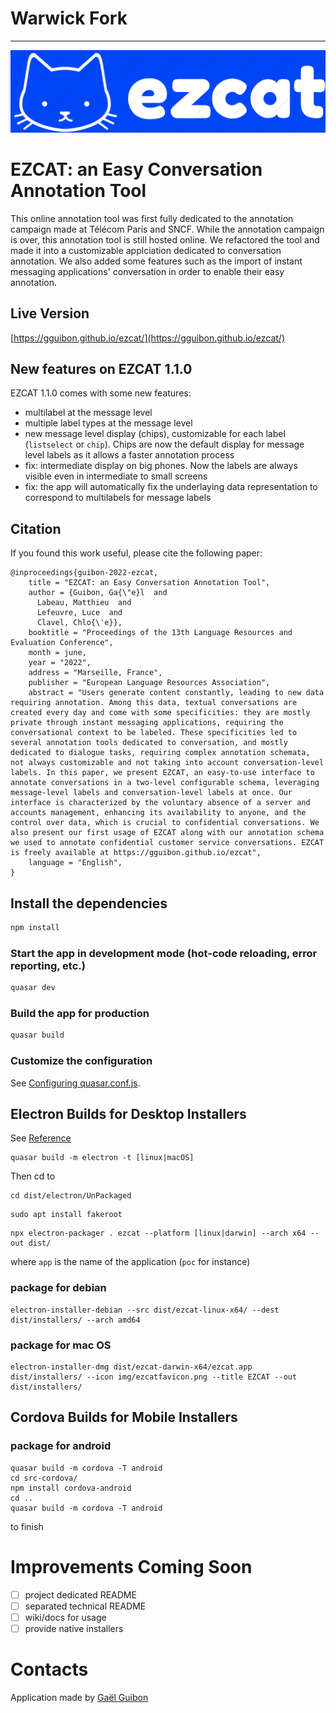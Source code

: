 # Warwick Fork

---

![EZCAT logo](public/img/ezcat_logo.png)

# EZCAT: an Easy Conversation Annotation Tool

This online annotation tool was first fully dedicated to the annotation campaign made at Télécom Paris and SNCF. While the annotation campaign is over, this annotation tool is still hosted online. We refactored the tool and made it into a customizable applciation dedicated to conversation annotation. We also added some features such as the import of instant messaging applications' conversation in order to enable their easy annotation.

## Live Version

[https://gguibon.github.io/ezcat/](https://gguibon.github.io/ezcat/)


## New features on EZCAT 1.1.0

EZCAT 1.1.0 comes with some new features:
- multilabel at the message level
- multiple label types at the message level
- new message level display (chips), customizable for each label (`listselect` or `chip`). Chips are now the default display for message level labels as it allows a faster annotation process
- fix: intermediate display on big phones. Now the labels are always visible even in intermediate to small screens
- fix: the app will automatically fix the underlaying data representation to correspond to multilabels for message labels

## Citation

If you found this work useful, please cite the following paper:

```
@inproceedings{guibon-2022-ezcat,
    title = "EZCAT: an Easy Conversation Annotation Tool",
    author = {Guibon, Ga{\"e}l  and
      Labeau, Matthieu  and
      Lefeuvre, Luce  and
      Clavel, Chlo{\'e}},
    booktitle = "Proceedings of the 13th Language Resources and Evaluation Conference",
    month = june,
    year = "2022",
    address = "Marseille, France",
    publisher = "European Language Resources Association",
    abstract = "Users generate content constantly, leading to new data requiring annotation. Among this data, textual conversations are created every day and come with some specificities: they are mostly private through instant messaging applications, requiring the conversational context to be labeled. These specificities led to several annotation tools dedicated to conversation, and mostly dedicated to dialogue tasks, requiring complex annotation schemata, not always customizable and not taking into account conversation-level labels. In this paper, we present EZCAT, an easy-to-use interface to annotate conversations in a two-level configurable schema, leveraging message-level labels and conversation-level labels at once. Our interface is characterized by the voluntary absence of a server and accounts management, enhancing its availability to anyone, and the control over data, which is crucial to confidential conversations. We also present our first usage of EZCAT along with our annotation schema we used to annotate confidential customer service conversations. EZCAT is freely available at https://gguibon.github.io/ezcat",
    language = "English",
}
```

## Install the dependencies
```bash
npm install
```

### Start the app in development mode (hot-code reloading, error reporting, etc.)
```bash
quasar dev
```


### Build the app for production
```bash
quasar build
```

### Customize the configuration
See [Configuring quasar.conf.js](https://quasar.dev/quasar-cli/quasar-conf-js).


## Electron Builds for Desktop Installers

See [Reference](https://electron.github.io/electron-packager/main/)

```
quasar build -m electron -t [linux|macOS]
```

Then cd to 
```
cd dist/electron/UnPackaged
```

```
sudo apt install fakeroot
```

```
npx electron-packager . ezcat --platform [linux|darwin] --arch x64 --out dist/
```
where `app` is the name of the application (`poc` for instance)


### package for debian
```
electron-installer-debian --src dist/ezcat-linux-x64/ --dest dist/installers/ --arch amd64
```

### package for mac OS

```
electron-installer-dmg dist/ezcat-darwin-x64/ezcat.app dist/installers/ --icon img/ezcatfavicon.png --title EZCAT --out dist/installers/
```



## Cordova Builds for Mobile Installers

### package for android

```
quasar build -m cordova -T android
cd src-cordova/
npm install cordova-android
cd ..
quasar build -m cordova -T android
```

to finish

# Improvements Coming Soon

- [ ] project dedicated README
- [ ] separated technical README
- [ ] wiki/docs for usage
- [ ] provide native installers

# Contacts


Application made by [Gaël Guibon](https://gguibon.github.io)


